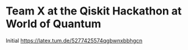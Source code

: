 # Team X at the Qiskit Hackathon at World of Quantum

Initial
https://latex.tum.de/5277425574qgbwnxbbhgcn